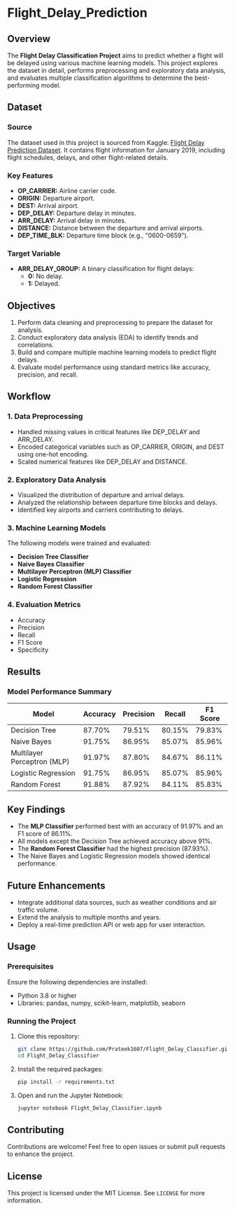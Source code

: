 # Flight_Delay_Prediction
## Overview
The **Flight Delay Classification Project** aims to predict whether a flight will be delayed using various machine learning models. This project explores the dataset in detail, performs preprocessing and exploratory data analysis, and evaluates multiple classification algorithms to determine the best-performing model.

## Dataset
### Source
The dataset used in this project is sourced from Kaggle: [Flight Delay Prediction Dataset](https://www.kaggle.com/datasets/divyansh22/flight-delay-prediction?select=Jan_2019_ontime.csv). It contains flight information for January 2019, including flight schedules, delays, and other flight-related details.

### Key Features
- **OP_CARRIER:** Airline carrier code.
- **ORIGIN:** Departure airport.
- **DEST:** Arrival airport.
- **DEP_DELAY:** Departure delay in minutes.
- **ARR_DELAY:** Arrival delay in minutes.
- **DISTANCE:** Distance between the departure and arrival airports.
- **DEP_TIME_BLK:** Departure time block (e.g., "0600-0659").

### Target Variable
- **ARR_DELAY_GROUP:** A binary classification for flight delays:
    - **0:** No delay.
    - **1:** Delayed.

## Objectives
1. Perform data cleaning and preprocessing to prepare the dataset for analysis.
2. Conduct exploratory data analysis (EDA) to identify trends and correlations.
3. Build and compare multiple machine learning models to predict flight delays.
4. Evaluate model performance using standard metrics like accuracy, precision, and recall.

## Workflow
### 1. Data Preprocessing
- Handled missing values in critical features like DEP_DELAY and ARR_DELAY.
- Encoded categorical variables such as OP_CARRIER, ORIGIN, and DEST using one-hot encoding.
- Scaled numerical features like DEP_DELAY and DISTANCE.

### 2. Exploratory Data Analysis
- Visualized the distribution of departure and arrival delays.
- Analyzed the relationship between departure time blocks and delays.
- Identified key airports and carriers contributing to delays.

### 3. Machine Learning Models
The following models were trained and evaluated:
- **Decision Tree Classifier**
- **Naive Bayes Classifier**
- **Multilayer Perceptron (MLP) Classifier**
- **Logistic Regression**
- **Random Forest Classifier**

### 4. Evaluation Metrics
- Accuracy
- Precision
- Recall
- F1 Score
- Specificity

## Results
### Model Performance Summary

| Model                         | Accuracy | Precision | Recall | F1 Score |
|-------------------------------|----------|-----------|--------|----------|
| Decision Tree                 |  87.70%  |  79.51%   | 80.15% |  79.83%  |
| Naive Bayes                   |  91.75%  |  86.95%   | 85.07% |  85.96%  |
| Multilayer Perceptron (MLP)   |  91.97%  |  87.80%   | 84.67% |  86.11%  |
| Logistic Regression           |  91.75%  |  86.95%   | 85.07% |  85.96%  |
| Random Forest                 |  91.88%  |  87.92%   | 84.11% |  85.83%  |

## Key Findings
- The **MLP Classifier** performed best with an accuracy of 91.97% and an F1 score of 86.11%.
- All models except the Decision Tree achieved accuracy above 91%.
- The **Random Forest Classifier** had the highest precision (87.93%).
- The Naive Bayes and Logistic Regression models showed identical performance.

## Future Enhancements
- Integrate additional data sources, such as weather conditions and air traffic volume.
- Extend the analysis to multiple months and years.
- Deploy a real-time prediction API or web app for user interaction.

## Usage
### Prerequisites
Ensure the following dependencies are installed:
- Python 3.8 or higher
- Libraries: pandas, numpy, scikit-learn, matplotlib, seaborn

### Running the Project
1. Clone this repository:
   ```bash
   git clone https://github.com/Prateek1607/Flight_Delay_Classifier.git
   cd Flight_Delay_Classifier
   ```
2. Install the required packages:
   ```bash
   pip install -r requirements.txt
   ```
3. Open and run the Jupyter Notebook:
   ```bash
   jupyter notebook Flight_Delay_Classifier.ipynb
   ```

## Contributing
Contributions are welcome! Feel free to open issues or submit pull requests to enhance the project.


## License
This project is licensed under the MIT License. See `LICENSE` for more information.
